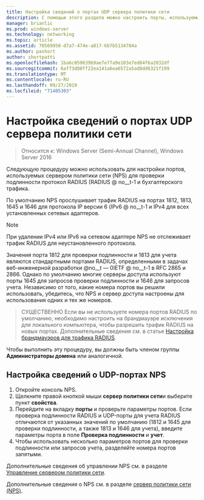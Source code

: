 ```yaml
---
title: Настройка сведений о портах UDP сервера политики сети
description: С помощью этого раздела можно настроить порты, используемые сервером политики сети (NPS) для проверки подлинности протокол RADIUS (RADIUS) и бухгалтерского трафика в Windows Server 2016.
manager: brianlic
ms.prod: windows-server
ms.technology: networking
ms.topic: article
ms.assetid: 70569958-d7a7-474e-a817-6b7b5134784a
ms.author: pashort
author: shortpatti
ms.openlocfilehash: 1ba6c059639b9ae7e77a9e103e7ed84f6a2032df
ms.sourcegitcommit: 6aff3d88ff22ea141a6ea6572a5ad8dd6321f199
ms.translationtype: MT
ms.contentlocale: ru-RU
ms.lasthandoff: 09/27/2019
ms.locfileid: "71405303"
---
```

# <a name="configure-nps-udp-port-information"></a>Настройка сведений о портах UDP сервера политики сети

>Относится к: Windows Server (Semi-Annual Channel), Windows Server 2016

Следующую процедуру можно использовать для настройки портов, используемых сервером политики сети (NPS) для проверки подлинности протокол RADIUS \(RADIUS @ no__t-1 и бухгалтерского трафика.

По умолчанию NPS прослушивает трафик RADIUS на портах 1812, 1813, 1645 и 1646 для протокола IP версии 6 \(IPv6 @ no__t-1 и IPv4 для всех установленных сетевых адаптеров.

>[!NOTE]
>При удалении IPv4 или IPv6 на сетевом адаптере NPS не отслеживает трафик RADIUS для неустановленного протокола.

Значения порта 1812 для проверки подлинности и 1813 для учета являются стандартными портами RADIUS, определенными в задачах веб-инженерной разработки @no__t — 0IETF @ no__t-1 в RFC 2865 и 2866. Однако по умолчанию многие серверы доступа используют порты 1645 для запросов проверки подлинности и 1646 для запросов учета. Независимо от того, какие номера портов вы решили использовать, убедитесь, что NPS и сервер доступа настроены для использования одних и тех же номеров.

>СУЩЕСТВЕННО Если вы не используете номера портов RADIUS по умолчанию, необходимо настроить на брандмауэре исключения для локального компьютера, чтобы разрешить трафик RADIUS на новых портах. Дополнительные сведения см. в статье [Настройка брандмауэров для трафика RADIUS](nps-firewalls-configure.md).

Чтобы выполнить эту процедуру, вы должны быть членом группы **Администраторы домена** или аналогичной.

## <a name="to-configure-nps-udp-port-information"></a>Настройка сведений о UDP-портах NPS 

1. Откройте консоль NPS.
2. Щелкните правой кнопкой мыши **сервер политики сети**и выберите пункт **свойства**.
3. Перейдите на вкладку **порты** и проверьте параметры портов. Если проверка подлинности RADIUS и UDP-порты для учета RADIUS отличаются от указанных значений по умолчанию (1812 и 1645 для проверки подлинности, а также 1813 и 1646 для учета), введите параметры порта в поле **Проверка подлинности** и **учет**.
4. Чтобы использовать несколько параметров портов для проверки подлинности или запросов учета, разделяйте номера портов запятыми.

Дополнительные сведения об управлении NPS см. в разделе [Управление сервером политики сети](nps-manage-top.md).

Дополнительные сведения о NPS см. в разделе [сервер политики сети (NPS)](nps-top.md).
